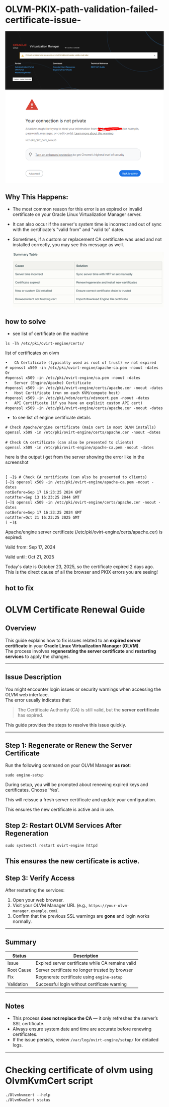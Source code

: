 # OLVM-PKIX-path-validation-failed-certificate-issue-
![Screenshot](screenshot1.png)
![Screenshot](screenshot4.png)
## Why This Happens:

- The most common reason for this error is an expired or invalid certificate on your Oracle Linux Virtualization Manager server.

- It can also occur if the server's system time is incorrect and out of sync with the certificate's "valid from" and "valid to" dates.

- Sometimes, if a custom or replacement CA certificate was used and not installed correctly, you may see this message as well.

  ![Screenshot](screenshot2.png)

## how to solve

- see list of certificate on the machine 
```
ls -lh /etc/pki/ovirt-engine/certs/

```
list of certificates on olvm 
```
•	CA Certificate (typically used as root of trust) => not expired
# openssl x509 -in /etc/pki/ovirt-engine/apache-ca.pem -noout -dates
Or
#openssl x509 -in /etc/pki/ovirt-engine/ca.pem -noout -dates
•	Server (Engine/Apache) Certificate
#openssl x509 -in /etc/pki/ovirt-engine/certs/apache.cer -noout -dates
•	Host Certificate (run on each KVM/compute host)
#openssl x509 -in /etc/pki/vdsm/certs/vdsmcert.pem -noout -dates
•	API Certificate (if you have an explicit custom API cert)
#openssl x509 -in /etc/pki/ovirt-engine/certs/apache.cer -noout -dates

```
- to see list of engine certificate details 
```
# Check Apache/engine certificate (main cert in most OLVM installs)
openssl x509 -in /etc/pki/ovirt-engine/certs/apache.cer -noout -dates

# Check CA certificate (can also be presented to clients)
openssl x509 -in /etc/pki/ovirt-engine/apache-ca.pem -noout -dates

```
here is the output i get from the server showing the error like in the screenshot
```

[ ~]$ # Check CA certificate (can also be presented to clients)
[~]$ openssl x509 -in /etc/pki/ovirt-engine/apache-ca.pem -noout -dates
notBefore=Sep 17 16:23:25 2024 GMT
notAfter=Sep 13 16:23:25 2044 GMT
[~]$ openssl x509 -in /etc/pki/ovirt-engine/certs/apache.cer -noout -dates
notBefore=Sep 17 16:23:25 2024 GMT
notAfter=Oct 21 16:23:25 2025 GMT
[ ~]$
```
Apache/engine server certificate (/etc/pki/ovirt-engine/certs/apache.cer) is expired:

Valid from: Sep 17, 2024

Valid until: Oct 21, 2025

Today's date is October 23, 2025, so the certificate expired 2 days ago.
This is the direct cause of all the browser and PKIX errors you are seeing!
## hot to fix
# OLVM Certificate Renewal Guide

## Overview
This guide explains how to fix issues related to an **expired server certificate** in your **Oracle Linux Virtualization Manager (OLVM)**.  
The process involves **regenerating the server certificate** and **restarting services** to apply the changes.

---

## Issue Description
You might encounter login issues or security warnings when accessing the OLVM web interface.  
The error usually indicates that:

> The Certificate Authority (CA) is still valid, but the **server certificate** has expired.

This guide provides the steps to resolve this issue quickly.

---

## Step 1: Regenerate or Renew the Server Certificate

Run the following command on your OLVM Manager **as root**:
```
sudo engine-setup
```
During setup, you will be prompted about renewing expired keys and certificates. Choose 'Yes'.

This will reissue a fresh server certificate and update your configuration.

This ensures the new certificate is active and in use.
## Step 2: Restart OLVM Services After Regeneration
```
sudo systemctl restart ovirt-engine httpd
```
This ensures the new certificate is active.
---

## Step 3: Verify Access

After restarting the services:
1. Open your web browser.
2. Visit your OLVM Manager URL (e.g., `https://your-olvm-manager.example.com`).
3. Confirm that the previous SSL warnings are **gone** and login works normally.

---

## Summary
| Status | Description |
|--------|--------------|
| Issue | Expired server certificate while CA remains valid |
| Root Cause | Server certificate no longer trusted by browser |
| Fix | Regenerate certificate using `engine-setup` |
| Validation | Successful login without certificate warning |

---

## Notes
- This process **does not replace the CA** — it only refreshes the server’s SSL certificate.
- Always ensure system date and time are accurate before renewing certificates.
- If the issue persists, review `/var/log/ovirt-engine/setup/` for detailed logs.

---



# Checking certificate of olvm using OlvmKvmCert script 
```
./Olvmkvmcert --help
./OlvmKvmCert status

```

